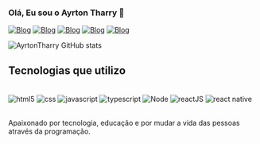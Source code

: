 ### Olá, Eu sou o Ayrton Tharry 👋
[![Blog](https://img.shields.io/badge/LinkedIn-0077B5?style=for-the-badge&logo=linkedin&logoColor=white)](www.linkedin.com/in/ayrton-tharry)
[![Blog](https://img.shields.io/badge/Gmail-D14836?style=for-the-badge&logo=gmail&logoColor=white)]()
[![Blog](https://img.shields.io/badge/Discord-7289DA?style=for-the-badge&logo=discord&logoColor=white)]()
[![Blog](https://img.shields.io/badge/Twitch-9146FF?style=for-the-badge&logo=twitch&logoColor=white)]()
[![Blog](https://img.shields.io/badge/Telegram-2CA5E0?style=for-the-badge&logo=telegram&logoColor=white)]()

![AyrtonTharry GitHub stats](https://github-readme-stats.vercel.app/api?username=AyrtonTharry&show_icons=true&theme=tokyonight)

## Tecnologias que utilizo

<div style="display: inline_block"><br/>
  <img align="center" alt="html5" src="https://img.shields.io/badge/HTML5-E34F26?style=for-the-badge&logo=html5&logoColor=white"/>  
  <img align="center" alt="css" src="https://img.shields.io/badge/CSS3-1572B6?style=for-the-badge&logo=css3&logoColor=white"/>  
  <img align="center" alt="javascript" src="https://img.shields.io/badge/JavaScript-F7DF1E?style=for-the-badge&logo=javascript&logoColor=black"/>  
  <img align="center" alt="typescript" src="https://img.shields.io/badge/TypeScript-007ACC?style=for-the-badge&logo=typescript&logoColor=white"/>  
  <img align="center" alt="Node" src="https://img.shields.io/badge/Node.js-43853D?style=for-the-badge&logo=node.js&logoColor=white"/>
  <img align="center" alt="reactJS" src="https://img.shields.io/badge/React-20232A?style=for-the-badge&logo=react&logoColor=61DAFB"/>
  <img align="center" alt="react native" src="https://img.shields.io/badge/React_Native-20232A?style=for-the-badge&logo=react&logoColor=61DAFB"/> 
</div><br/>

Apaixonado por tecnologia, educação e por mudar a vida das pessoas através da programação.

